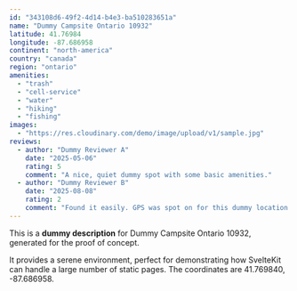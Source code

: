 ```yaml
---
id: "343108d6-49f2-4d14-b4e3-ba510283651a"
name: "Dummy Campsite Ontario 10932"
latitude: 41.76984
longitude: -87.686958
continent: "north-america"
country: "canada"
region: "ontario"
amenities:
  - "trash"
  - "cell-service"
  - "water"
  - "hiking"
  - "fishing"
images:
  - "https://res.cloudinary.com/demo/image/upload/v1/sample.jpg"
reviews:
  - author: "Dummy Reviewer A"
    date: "2025-05-06"
    rating: 5
    comment: "A nice, quiet dummy spot with some basic amenities."
  - author: "Dummy Reviewer B"
    date: "2025-08-08"
    rating: 2
    comment: "Found it easily. GPS was spot on for this dummy location."
---
```


This is a **dummy description** for Dummy Campsite Ontario 10932, generated for the proof of concept.

It provides a serene environment, perfect for demonstrating how SvelteKit can handle a large number of static pages. The coordinates are 41.769840, -87.686958.
